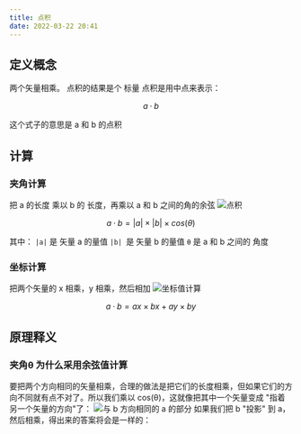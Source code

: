```yaml
---
title: 点积
date: 2022-03-22 20:41
---
```

## 定义概念
两个矢量相乘。
点积的结果是个 标量
点积是用中点来表示：
```math
a · b
```
这个式子的意思是 a 和 b 的点积
## 计算
### 夹角计算
把 a 的长度 乘以 b 的 长度，再乘以 a 和 b 之间的角的余弦
![点积](./_image/2022-03-22/2022-03-22-20-45-19@2x.jpg?c=1)
```math
a · b = |a| × |b| × cos(θ)
```
其中：
``|a|`` 是 矢量 a 的量值
``|b| ``是 矢量 b 的量值
``θ`` 是 a 和 b 之间的 角度
### 坐标计算
把两个矢量的 x 相乘，y 相乘，然后相加
![坐标值计算](./_image/2022-03-22/2022-03-22-20-49-13@2x.jpg?c=1)
```math
a · b = ax × bx + ay × by
```
## 原理释义
### 夹角θ 为什么采用余弦值计算
要把两个方向相同的矢量相乘，合理的做法是把它们的长度相乘，但如果它们的方向不同就有点不对了。所以我们乘以 cos(θ)，这就像把其中一个矢量变成 "指着另一个矢量的方向"了：
![与 b 方向相同的 a 的部分](./_image/2022-03-22/2022-03-22-21-03-35@2x.jpg?c=1)
如果我们把 b "投影" 到 a，然后相乘，得出来的答案将会是一样的：


